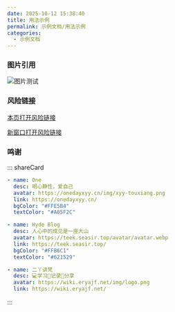 ```yaml
---
date: 2025-10-12 15:38:40
title: 用法示例
permalink: 示例文档/用法示例
categories:
  - 示例文档
---
```

### 图片引用
![图片测试](/blog/bg4.webp)

### 风险链接
[本页打开风险链接](/risk-link?target=https:/vp.teek.top)

<a href="/risk-link?target=https:/vp.teek.top" target="_blank">新窗口打开风险链接</a>

### 鸣谢
::: shareCard

```yaml
- name: One
  desc: 明心静性，爱自己
  avatar: https://onedayxyy.cn/img/xyy-touxiang.png
  link: https://onedayxyy.cn/
  bgColor: "#FFE5B4"
  textColor: "#A05F2C"

- name: Hyde Blog
  desc: 人心中的成见是一座大山
  avatar: https://teek.seasir.top/avatar/avatar.webp
  link: https://teek.seasir.top/
  bgColor: "#FFB6C1"
  textColor: "#621529"

- name: 二丫讲梵
  desc: 💻学习📝记录🔗分享
  avatar: https://wiki.eryajf.net/img/logo.png
  link: https://wiki.eryajf.net/
```

:::